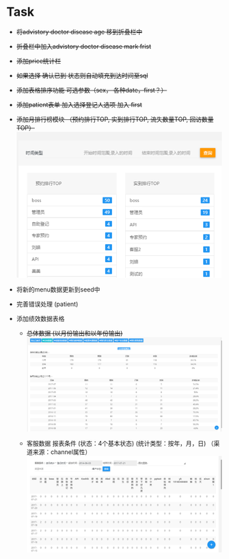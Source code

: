 # Task


- ~~将advistory doctor disease age 移到折叠栏中~~

- ~~折叠栏中加入advistory doctor disease mark frist~~

- ~~添加price统计栏~~

- ~~如果选择 确认已到 状态则自动填充到达时间至sql~~

- ~~添加表格排序功能 可选参数（sex， 各种date，first？）~~

- ~~添加patient表单 加入选择登记人选项 加入 first~~

- ~~添加月排行榜模块 （预约排行TOP, 实到排行TOP, 流失数量TOP, 回访数量TOP）~~
![todo1](./todo1.png)

- 将新的menu数据更新到seed中

- 完善错误处理 (patient)

+ 添加绩效数据表格 
  - ~~总体数据 (以月份输出和以年份输出)~~
   ![todo3](./todo3.png)

  - 客服数据 报表条件
  (状态：4个基本状态)
  (统计类型：按年，月，日)
  （渠道来源：channel属性）
   ![todo4](./todo4.png)